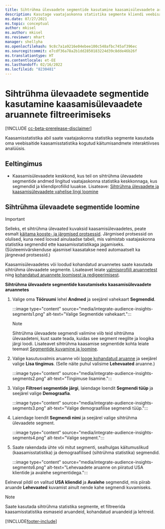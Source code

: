 ```yaml
---
title: Sihtrühma ülevaadete segmentide kasutamine kaasamisülevaadete aruannete filtreerimiseks
description: Kasutage vaatajaskonna statistika segmente kliendi veebisaidil kaasamisstatistika abil kogutud käitumisandmete interaktiivses analüüsis.
ms.date: 07/27/2021
ms.topic: conceptual
author: mkisel
ms.author: mkisel
ms.reviewer: mhart
manager: shellyha
ms.openlocfilehash: 9c8c7a1a9216e04ebee100c548afbc745af396ec
ms.sourcegitcommit: e7cdf36a78a2b1dd2850183224d39c8dde46b26f
ms.translationtype: HT
ms.contentlocale: et-EE
ms.lasthandoff: 02/16/2022
ms.locfileid: "8230481"
---
```

# <a name="use-audience-insights-segments-to-filter-engagement-insights-reports"></a>Sihtrühma ülevaadete segmentide kasutamine kaasamisülevaadete aruannete filtreerimiseks

[!INCLUDE [cc-beta-prerelease-disclaimer](includes/cc-beta-prerelease-disclaimer.md)]

Kaasamisstatistika abil saate vaatajaskonna statistika segmente kasutada oma veebisaitide kaasamisstatistika kogutud käitumisandmete interaktiivses analüüsis.

## <a name="prerequisite"></a>Eeltingimus

- Kaasamisülevaadete keskkond, kus teil on sihtrühma ülevaadete segmentide andmed lingitud vaatajaskonna statistika keskkonnaga, kus segmendid ja kliendiprofiilid luuakse. Lisateave: [Sihtrühma ülevaadete ja kaasamisülevaadete vahelise lingi loomine](integrate-audience-insights-engagement-insights.md)

## <a name="create-audience-insights-segments"></a>Sihtrühma ülevaadete segmentide loomine 

> [!IMPORTANT]
> Selleks, et sihtrühma ülevaated kuvaksid kaasamisülevaadetes, peate esmalt [käitama kooste- ja järgmised protsessid](../audience-insights/merge-entities.md). Järgmised protsessid on olulised, kuna need loovad ainulaadse tabeli, mis valmistab vaatajaskonna statistika segmendid ette kaasamisstatistikaga jagamiseks. (Süsteemivärskenduse ajasmisel kaasatakse need automaatselt ka järgnevad protsessid.)

Kaasamisülevaadetes või loodud kohandatud aruannetes saate kasutada sihtrühma ülevaadete segmente. Lisateavet leiate [valmisprofiili aruannetest](profile-reports.md) ning [kohandatud aruannete loomisest ja redigeerimisest](custom-reports.md).

**Sihtrühma ülevaadete segmentide kasutamiseks kaasamisülevaadete aruannetes**

1. Valige oma **Tööruumi** lehel **Andmed** ja seejärel vahekaart **Segmendid**.

    :::image type="content" source="media/integrate-audience-insights-segments1.png" alt-text="Valige Segmentide vahekaart.":::

   >[!NOTE]
   > Sihtrühma ülevaadete segmendi valimine viib teid sihtrühma ülevaadeteni, kust saate teada, kuidas see segment reeglite ja loogika järgi loodi. Lisateavet sihtrühma kaasamise segmentide kohta leiate teemast [Segmentide kuvamine ja loomine](../audience-insights/segments.md).

2. Valige kasutusvalmis aruanne või [looge kohandatud aruanne](custom-reports.md) ja seejärel valige **Lisa tingimus**. (Selle näite puhul valisime **Lehevaated** aruanne.)

    :::image type="content" source="media/integrate-audience-insights-segments2.png" alt-text="Tingimuse lisamine.":::

3. Valige **Filtreeri segmentide järgi**, laiendage loendit **Segmendi tüüp** ja seejärel valige **Demograafia**.

    :::image type="content" source="media/integrate-audience-insights-segments3.png" alt-text="Valige demograafilise segmendi tüüp.":::

4. Laiendage loendit **Segmendi nimi** ja seejärel valige sihtrühma ülevaadete segment.

    :::image type="content" source="media/integrate-audience-insights-segments4.png" alt-text="Valige segment.":::

5. Saate rakendada ühte või mitut segmenti, sealhulgas käitumuslikud (kaasamisstatistika) ja demograafilised (sihtrühma statistika) segmendid. 

    :::image type="content" source="media/integrate-audience-insights-segments6.png" alt-text="Lehevaadete aruanne on piiratud USA klientide ja avalehe segmentidega.":::

Eelneval pildil on valitud **USA kliendid** ja **Avalehe** segmendid, mis piirab aruande **Lehevaated** kuvamist ainult nende kahe segmendi kuvamiseks. 


>[!NOTE]
> Saate kasutada sihtrühma statistika segmente, et filtreerida kaasamisstatistika esmaseid aruandeid, kohandatud aruandeid ja lehtreid. 


[!INCLUDE[footer-include](../includes/footer-banner.md)]